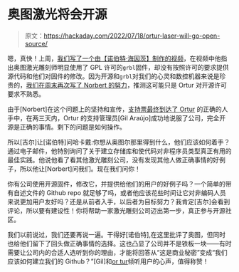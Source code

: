 # 奥图激光将会开源

> 原文：<https://hackaday.com/2022/07/18/ortur-laser-will-go-open-source/>

嗯，真快！上周，[我们写了一个由【诺伯特·海因茨】制作的视频](https://hackaday.com/2022/07/15/watch-out-for-lasercutter-manufacturers-violating-gpl/)，在视频中他指出奥图激光雕刻师明显使用了 GPL 许可的`grbl`固件，却没有按照许可的要求提供源代码和他们对固件的修改。因为开源和`grbl`对我们的心灵和数控机器来说是珍贵的，[我们在周末再次写了 Norbert 的努力](https://hackaday.com/2022/07/16/fighting-the-good-fight/)，推测这可能只是 Ortur 对开源许可要求不熟悉。

由于[Norbert]在这个问题上的坚持和宣传，[支持票最终到达了 Ortur](https://hackaday.io/project/186305-dont-ignore-open-source-licenses/log/208585-the-ball-started-rolling-quicker-than-expected) 的正确的人手中，在两三天内，Ortur 的支持管理员[Gil Araújo]成功地说服了公司，完全开源是正确的事情。剩下的问题是如何操作。

所以[吉尔]让[诺伯特]问哈卡戴:你想从奥图尔那里得到什么，他们应该如何着手？通过电子邮件，他特别询问了关于建立存储库和使代码对非程序员类型真正有用的最佳实践。他说他看了看其他激光雕刻公司，没有发现其他人做正确事情的好例子，所以他让[Norbert]问我们。现在我们问你！

你有公司使用开源固件，修改它，并提供给他们的用户的好例子吗？一个简单的带有自述文件的 Github repo 就足够了吗，或者他应该花些时间让它对非编码人员来说更加用户友好吗？还是从前者入手，以后者为目标努力？我肯定[吉尔]会看到评论，所以要有建设性！你将帮助一家激光雕刻公司迈出第一步，真正参与开源社区。

我们以前说过，我们还要再说一遍。干得好[诺伯特],在这里批评了奥图，但同时也给他们留下了回头做正确事情的选择。这也凸显了公司并不是铁板一块——有时需要让公司内的合适人选听到你的理由，才能将回答从“这是商业秘密”变成“我们应该如何建立我们的 Github？”[Gil]和[or tur](https://ortur.tech)倾听用户的心声，值得称赞！